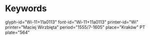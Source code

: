 # Keywords
glyph-id="Wi-11+11a0113"
font-id="Wi-11+11a0113"
printer-id="Wi"
printer="Maciej Wirzbięta"
period="1555/7-1605"
place="Kraków"
PT plate="564"
